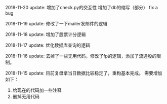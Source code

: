 2018-11-20 update:
增加了check.py的交互性
增加了db的缩写（部分）
fix a bug

2018-11-19 update:
修改了一下mailer发邮件的逻辑

2018-11-18 update:
增加了股票计分逻辑 

2018-11-17 update:
优化数据库查询的逻辑

2018-11-16 update:
去掉了一些无用代码，修改了fp的逻辑，添加了流通股的限制。

2018-11-15 update:
目前复盘拿当日数据比较稳定了，重构基本完成。
需要增加如下：
1. 给现在的代码加一些注释
2. 删掉无用代码

